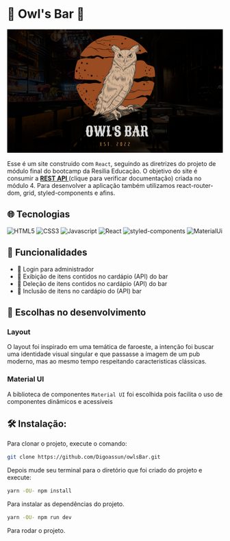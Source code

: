 # 🦉 Owl's Bar 🦉

<p align="center" width="100%">
<img src="./src/assets/imgReadme.png"/>
</p>

Esse é um site construido com `React`, seguindo as diretrizes do projeto de módulo final do bootcamp da Resilia Educação. O objetivo do site é consumir a <a href="https://github.com/Digoassun/APIRest_Pub/blob/master/readme.md"> **REST API** </a> (clique para verificar documentação) criada no módulo 4. Para desenvolver a aplicação também utilizamos react-router-dom, grid, styled-components e afins.

## 🌐 Tecnologias

<img alt="HTML5" src="https://img.shields.io/badge/HTML5-E34F26?style=for-the-badge&logo=html5&logoColor=white" />
<img alt="CSS3" src="https://img.shields.io/badge/CSS3-1572B6?style=for-the-badge&logo=css3&logoColor=white" />
<img alt="Javascript" src="https://img.shields.io/badge/JavaScript-F7DF1E?style=for-the-badge&logo=javascript&logoColor=black" />
<img alt="React" src="https://img.shields.io/badge/react-%2320232a.svg?style=for-the-badge&logo=react&logoColor=%2361DAFB" />
<img alt="styled-components" src="https://img.shields.io/badge/styled--components-DB7093?style=for-the-badge&logo=styled-components&logoColor=white" />
<img alt="MaterialUi" src="https://img.shields.io/badge/Material--UI-0081CB?style=for-the-badge&logo=material-ui&logoColor=white" />

## 🔸 Funcionalidades

* 🍺 Login para administrador
* 🍺 Exibição de  itens contidos no cardápio (API) do bar 
* 🍺 Deleção de itens contidos no cardápio (API) do bar
* 🍺 Inclusão de itens no cardápio do (API) bar

## 🧠 Escolhas no desenvolvimento

### Layout

O layout foi inspirado em uma temática de faroeste, a intenção foi buscar uma identidade visual singular e que passasse a imagem de um pub moderno, mas ao mesmo tempo respeitando caracteristicas clássicas.

### Material UI

A biblioteca de componentes ```Material UI``` foi escolhida pois facilita o uso de componentes dinâmicos e acessíveis

## 🛠️ Instalação:

Para clonar o projeto, execute o comando:
```bash
git clone https://github.com/Digoassun/owlsBar.git
```
Depois mude seu terminal para o diretório que foi criado do projeto e execute:
```bash
yarn -OU- npm install
```
Para instalar as dependências do projeto.

```bash
yarn -OU- npm run dev
```
Para rodar o projeto.

